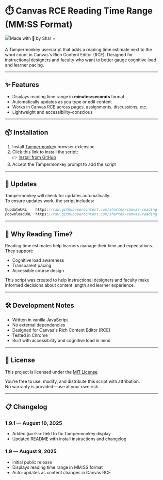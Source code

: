 # ⏱️ Canvas RCE Reading Time Range (MM:SS Format)

![Made with 💖 by Shar ⭐](https://img.shields.io/badge/Made%20with%20%E2%9C%A7%20by-Shar%20%E2%AD%90-blueviolet)


A Tampermonkey userscript that adds a reading time estimate next to the word count in Canvas's Rich Content Editor (RCE). Designed for instructional designers and faculty who want to better gauge cognitive load and learner pacing.

---

## ✨ Features

- Displays reading time range in **minutes:seconds** format
- Automatically updates as you type or edit content
- Works in Canvas RCE across pages, assignments, discussions, etc.
- Lightweight and accessibility-conscious

---

## 📦 Installation

1. Install [Tampermonkey](https://www.tampermonkey.net/) browser extension
2. Click this link to install the script:  
   👉 [Install from GitHub](https://raw.githubusercontent.com/shartek/canvas-reading-time-pill/main/canvas-reading-time.user.js)
3. Accept the Tampermonkey prompt to add the script

---

## 🔄 Updates

Tampermonkey will check for updates automatically.  
To ensure updates work, the script includes:

```javascript
@updateURL    https://raw.githubusercontent.com/shartek/canvas-reading-time-pill/main/canvas-reading-time.user.js
@downloadURL  https://raw.githubusercontent.com/shartek/canvas-reading-time-pill/main/canvas-reading-time.user.js
````
---

## 🧠 Why Reading Time?

Reading time estimates help learners manage their time and expectations.  
They support:

- Cognitive load awareness
- Transparent pacing
- Accessible course design

This script was created to help instructional designers and faculty make informed decisions about content length and learner experience.

---

## 🛠 Development Notes

- Written in vanilla JavaScript
- No external dependencies
- Designed for Canvas's Rich Content Editor (RCE)
- Tested in Chrome
- Built with accessibility and cognitive load in mind

---

## 📄 License

This project is licensed under the [MIT License](https://opensource.org/licenses/MIT).

You’re free to use, modify, and distribute this script with attribution.  
No warranty is provided—use at your own risk.

---

## 📋 Changelog

### 1.9.1 — August 10, 2025
- Added `@author` field to fix Tampermonkey display
- Updated README with install instructions and changelog

### 1.9 — August 9, 2025
- Initial public release
- Displays reading time range in MM:SS format
- Auto-updates as content changes in Canvas RCE
